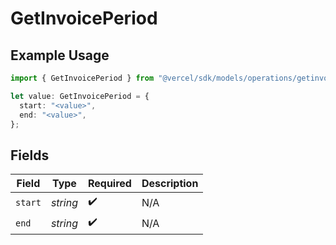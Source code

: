 # GetInvoicePeriod

## Example Usage

```typescript
import { GetInvoicePeriod } from "@vercel/sdk/models/operations/getinvoice.js";

let value: GetInvoicePeriod = {
  start: "<value>",
  end: "<value>",
};
```

## Fields

| Field              | Type               | Required           | Description        |
| ------------------ | ------------------ | ------------------ | ------------------ |
| `start`            | *string*           | :heavy_check_mark: | N/A                |
| `end`              | *string*           | :heavy_check_mark: | N/A                |